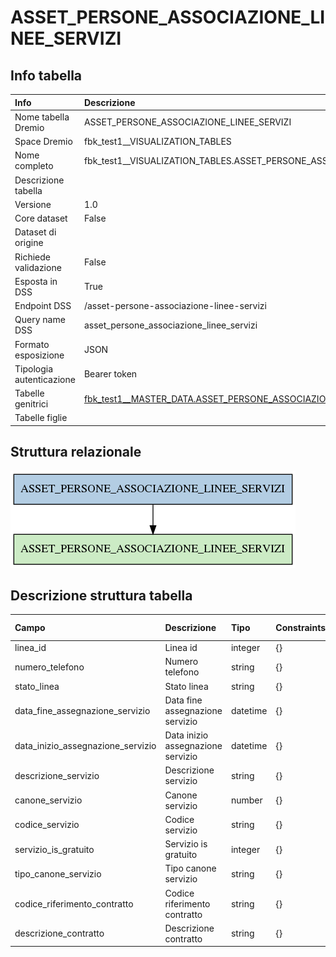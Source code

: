 # ASSET_PERSONE_ASSOCIAZIONE_LINEE_SERVIZI

## Info tabella

| Info                     | Descrizione                                                                                                                                     |
|:-------------------------|:------------------------------------------------------------------------------------------------------------------------------------------------|
| Nome tabella Dremio      | ASSET_PERSONE_ASSOCIAZIONE_LINEE_SERVIZI                                                                                                        |
| Space Dremio             | fbk_test1__VISUALIZATION_TABLES                                                                                                                 |
| Nome completo            | fbk_test1__VISUALIZATION_TABLES.ASSET_PERSONE_ASSOCIAZIONE_LINEE_SERVIZI                                                                        |
| Descrizione tabella      |                                                                                                                                                 |
| Versione                 | 1.0                                                                                                                                             |
| Core dataset             | False                                                                                                                                           |
| Dataset di origine       |                                                                                                                                                 |
| Richiede validazione     | False                                                                                                                                           |
| Esposta in DSS           | True                                                                                                                                            |
| Endpoint DSS             | /asset-persone-associazione-linee-servizi                                                                                                       |
| Query name DSS           | asset_persone_associazione_linee_servizi                                                                                                        |
| Formato esposizione      | JSON                                                                                                                                            |
| Tipologia autenticazione | Bearer token                                                                                                                                    |
| Tabelle genitrici        | [fbk_test1__MASTER_DATA.ASSET_PERSONE_ASSOCIAZIONE_LINEE_SERVIZI](/fbk_test1__MASTER_DATA/ASSET_PERSONE_ASSOCIAZIONE_LINEE_SERVIZI/markdown.md) |
| Tabelle figlie           |                                                                                                                                                 |

## Struttura relazionale

![ASSET_PERSONE_ASSOCIAZIONE_LINEE_SERVIZI](./graph_png.png)

## Descrizione struttura tabella

| Campo                             | Descrizione                       | Tipo     | Constraints   | Linked data   | errors   |
|:----------------------------------|:----------------------------------|:---------|:--------------|:--------------|:---------|
| linea_id                          | Linea id                          | integer  | {}            |               | {}       |
| numero_telefono                   | Numero telefono                   | string   | {}            |               | {}       |
| stato_linea                       | Stato linea                       | string   | {}            |               | {}       |
| data_fine_assegnazione_servizio   | Data fine assegnazione servizio   | datetime | {}            |               | {}       |
| data_inizio_assegnazione_servizio | Data inizio assegnazione servizio | datetime | {}            |               | {}       |
| descrizione_servizio              | Descrizione servizio              | string   | {}            |               | {}       |
| canone_servizio                   | Canone servizio                   | number   | {}            |               | {}       |
| codice_servizio                   | Codice servizio                   | string   | {}            |               | {}       |
| servizio_is_gratuito              | Servizio is gratuito              | integer  | {}            |               | {}       |
| tipo_canone_servizio              | Tipo canone servizio              | string   | {}            |               | {}       |
| codice_riferimento_contratto      | Codice riferimento contratto      | string   | {}            |               | {}       |
| descrizione_contratto             | Descrizione contratto             | string   | {}            |               | {}       |
